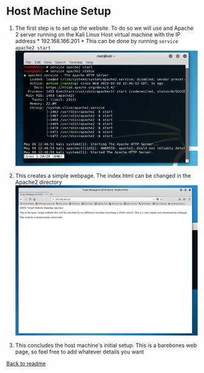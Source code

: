 # Host Machine Setup

1.	The first step is to set up the website.  To do so we will use and Apache 2 server running on the Kali Linux Host virtual machine with the IP address * 192.168.166.201 *
 This can be done by running `service apache2 start`
![Host1](https://github.com/cnsxp4/StojebaIT2600FinalProject/blob/master/Host1.png)

2. This creates a simple webpage.  The index.html can be changed in the Apache2 directory
![Host2](https://github.com/cnsxp4/StojebaIT2600FinalProject/blob/master/Host2.png)

3. This concludes the host machine's initial setup.  This is a barebones web page, so feel free to add whatever details you want

 [Back to readme](README.md)
